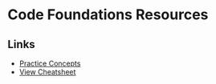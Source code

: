 # Code Foundations Resources

## Links

- [Practice Concepts](https://www.codecademy.com/practice/tracks/learn-how-to-code/modules/bop-ii)
- [View Cheatsheet](https://www.codecademy.com/learn/paths/code-foundations/tracks/learn-how-to-code/modules/bop-ii/cheatsheet)

<!-- ## Videos -->
